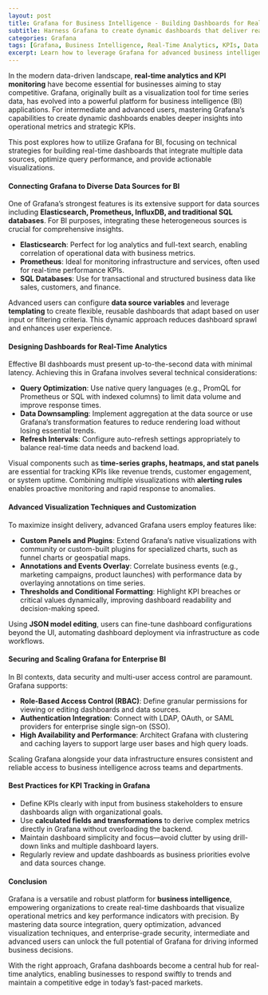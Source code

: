 ```yaml
---
layout: post
title: Grafana for Business Intelligence - Building Dashboards for Real-Time Analytics and KPIs  
subtitle: Harness Grafana to create dynamic dashboards that deliver real-time business insights and KPI tracking  
categories: Grafana  
tags: [Grafana, Business Intelligence, Real-Time Analytics, KPIs, Data Visualization, Time Series, Elasticsearch, Prometheus, Big Data]  
excerpt: Learn how to leverage Grafana for advanced business intelligence by designing real-time dashboards that track key performance indicators and drive data-driven decisions.  
---
```

In the modern data-driven landscape, **real-time analytics and KPI monitoring** have become essential for businesses aiming to stay competitive. Grafana, originally built as a visualization tool for time series data, has evolved into a powerful platform for business intelligence (BI) applications. For intermediate and advanced users, mastering Grafana’s capabilities to create dynamic dashboards enables deeper insights into operational metrics and strategic KPIs.

This post explores how to utilize Grafana for BI, focusing on technical strategies for building real-time dashboards that integrate multiple data sources, optimize query performance, and provide actionable visualizations.

#### Connecting Grafana to Diverse Data Sources for BI

One of Grafana’s strongest features is its extensive support for data sources including **Elasticsearch, Prometheus, InfluxDB, and traditional SQL databases**. For BI purposes, integrating these heterogeneous sources is crucial for comprehensive insights.

- **Elasticsearch**: Perfect for log analytics and full-text search, enabling correlation of operational data with business metrics.
- **Prometheus**: Ideal for monitoring infrastructure and services, often used for real-time performance KPIs.
- **SQL Databases**: Use for transactional and structured business data like sales, customers, and finance.

Advanced users can configure **data source variables** and leverage **templating** to create flexible, reusable dashboards that adapt based on user input or filtering criteria. This dynamic approach reduces dashboard sprawl and enhances user experience.

#### Designing Dashboards for Real-Time Analytics

Effective BI dashboards must present up-to-the-second data with minimal latency. Achieving this in Grafana involves several technical considerations:

- **Query Optimization**: Use native query languages (e.g., PromQL for Prometheus or SQL with indexed columns) to limit data volume and improve response times.
- **Data Downsampling**: Implement aggregation at the data source or use Grafana’s transformation features to reduce rendering load without losing essential trends.
- **Refresh Intervals**: Configure auto-refresh settings appropriately to balance real-time data needs and backend load.

Visual components such as **time-series graphs, heatmaps, and stat panels** are essential for tracking KPIs like revenue trends, customer engagement, or system uptime. Combining multiple visualizations with **alerting rules** enables proactive monitoring and rapid response to anomalies.

#### Advanced Visualization Techniques and Customization

To maximize insight delivery, advanced Grafana users employ features like:

- **Custom Panels and Plugins**: Extend Grafana’s native visualizations with community or custom-built plugins for specialized charts, such as funnel charts or geospatial maps.
- **Annotations and Events Overlay**: Correlate business events (e.g., marketing campaigns, product launches) with performance data by overlaying annotations on time series.
- **Thresholds and Conditional Formatting**: Highlight KPI breaches or critical values dynamically, improving dashboard readability and decision-making speed.

Using **JSON model editing**, users can fine-tune dashboard configurations beyond the UI, automating dashboard deployment via infrastructure as code workflows.

#### Securing and Scaling Grafana for Enterprise BI

In BI contexts, data security and multi-user access control are paramount. Grafana supports:

- **Role-Based Access Control (RBAC)**: Define granular permissions for viewing or editing dashboards and data sources.
- **Authentication Integration**: Connect with LDAP, OAuth, or SAML providers for enterprise single sign-on (SSO).
- **High Availability and Performance**: Architect Grafana with clustering and caching layers to support large user bases and high query loads.

Scaling Grafana alongside your data infrastructure ensures consistent and reliable access to business intelligence across teams and departments.

#### Best Practices for KPI Tracking in Grafana

- Define KPIs clearly with input from business stakeholders to ensure dashboards align with organizational goals.
- Use **calculated fields and transformations** to derive complex metrics directly in Grafana without overloading the backend.
- Maintain dashboard simplicity and focus—avoid clutter by using drill-down links and multiple dashboard layers.
- Regularly review and update dashboards as business priorities evolve and data sources change.

#### Conclusion

Grafana is a versatile and robust platform for **business intelligence**, empowering organizations to create real-time dashboards that visualize operational metrics and key performance indicators with precision. By mastering data source integration, query optimization, advanced visualization techniques, and enterprise-grade security, intermediate and advanced users can unlock the full potential of Grafana for driving informed business decisions.

With the right approach, Grafana dashboards become a central hub for real-time analytics, enabling businesses to respond swiftly to trends and maintain a competitive edge in today’s fast-paced markets.
